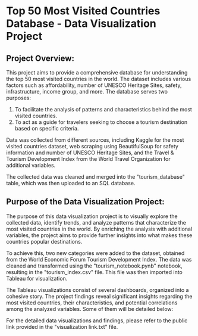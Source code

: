# Top 50 Most Visited Countries Database - Data Visualization Project

## Project Overview:
This project aims to provide a comprehensive database for understanding the top 50 most visited countries in the world. The dataset includes various factors such as affordability, number of UNESCO Heritage Sites, safety, infrastructure, income group, and more. The database serves two purposes: 

1. To facilitate the analysis of patterns and characteristics behind the most visited countries.
2. To act as a guide for travelers seeking to choose a tourism destination based on specific criteria.

Data was collected from different sources, including Kaggle for the most visited countries dataset, web scraping using BeautifulSoup for safety information and number of UNESCO Heritage Sites, and the Travel & Tourism Development Index from the World Travel Organization for additional variables.

The collected data was cleaned and merged into the "tourism_database" table, which was then uploaded to an SQL database. 

## Purpose of the Data Visualization Project:
The purpose of this data visualization project is to visually explore the collected data, identify trends, and analyze patterns that characterize the most visited countries in the world. By enriching the analysis with additional variables, the project aims to provide further insights into what makes these countries popular destinations.

To achieve this, two new categories were added to the dataset, obtained from the World Economic Forum Tourism Development Index. The data was cleaned and transformed using the "tourism_notebook.pynb" notebook, resulting in the "tourism_index.csv" file. This file was then imported into Tableau for visualization.

The Tableau visualizations consist of several dashboards, organized into a cohesive story. The project findings reveal significant insights regarding the most visited countries, their characteristics, and potential correlations among the analyzed variables. Some of them will be detailed below:


For the detailed data visualizations and findings, please refer to the public link provided in the "visualization link.txt" file.
